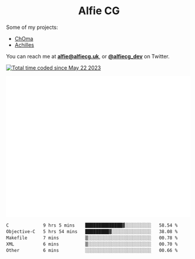 <h1 align="center">Alfie CG</h1>

Some of my projects:
* [ChOma](https://github.com/opa334/ChOma)
* [Achilles](https://github.com/alfiecg24/Achilles)

You can reach me at **alfie@alfiecg.uk**, or **[@alfiecg_dev](https://twitter.com/alfiecg_dev)** on Twitter.

<a href="https://wakatime.com/@61592169-b9cf-4af8-b6fa-8ac7d4369b01"><img src="https://wakatime.com/badge/user/61592169-b9cf-4af8-b6fa-8ac7d4369b01.svg" alt="Total time coded since May 22 2023" /></a>


<img align="center" src="/github-metrics.svg" alt="Metrics" width="500">

 <!--[![GitHub Streak](https://streak-stats.demolab.com/?user=alfiecg24)](https://git.io/streak-stats)-->

<!--START_SECTION:waka-->

```txt
C             9 hrs 5 mins    ██████████████▓░░░░░░░░░░   58.54 %
Objective-C   5 hrs 54 mins   █████████▓░░░░░░░░░░░░░░░   38.08 %
Makefile      7 mins          ▒░░░░░░░░░░░░░░░░░░░░░░░░   00.78 %
XML           6 mins          ▒░░░░░░░░░░░░░░░░░░░░░░░░   00.70 %
Other         6 mins          ░░░░░░░░░░░░░░░░░░░░░░░░░   00.66 %
```

<!--END_SECTION:waka-->
